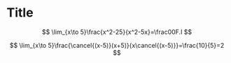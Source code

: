 # Title


$$
\lim_{x\to 5}\frac{x^2-25}{x^2-5x}=\frac00F.I
$$

$$
\lim_{x\to 5}\frac{\cancel{(x-5)}(x+5)}{x\cancel{(x-5)}}=\frac{10}{5}=2
$$
<!--stackedit_data:
eyJoaXN0b3J5IjpbNjcwNDc3MjA2XX0=
-->